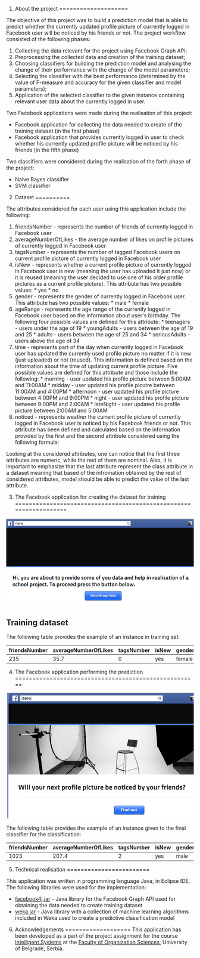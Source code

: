 1. About the project
====================

The objective of this project was to build a prediction model that is able to predict whether the currently updated profile picture of currently logged in Facebook user will be noticed by his friends or not. The project workflow consisted of the following phases:
  1. Collecting the data relevant for the project using Facebook Graph API; 
  3. Preprocessing the collected data and creation of the training dataset;
  4. Choosing classifiers for building the prediction model and analysing the change of their performance with the change of the model parameters;
  5. Selecting the classifier with the best performance (determined by the value of F-measure and accuracy for the given classifier and model parameters);
  6. Application of the selected classifier to the given instance containing relevant user data about the currently logged in user.

Two Facebook applications were made during the realisation of this project:
  * Facebook application for collecting the data needed to create of the training dataset (in the first phase)
  * Facebook application that provides currently logged in user to check whether his currently updated profile picture will be noticed by his friends (in the fifth phase)

Two classifiers were considered during the realisation of the forth phase of the project:
  * Naive Bayes classifier
  * SVM classifier

2. Dataset
==========

The attributes considered for each user using this application include the following:

  1. friendsNumber - represents the number of friends of currently logged in Facebook user
  2. averageNumberOfLikes - the average number of likes on profile pictures of currently logged in Facebook user
  3. tagsNumber - represents the number of tagged Facebook users on current profile picture of currently logged in
Facebook user
  4. isNew - represents whether a current profile picture of currently logged in Facebook user is new (meaning the user
has uploaded it just now) or it is reused (meaning the user decided to use one of his older profile pictures as a current
profile picture). This attribute has two possible values:
    * yes
    * no
  5. gender - represents the gender of currently logged in Facebook user. This attribute has two possible values:
    * male
    * female
  6. ageRange - represents the age range of the currently logged in Facebook user based on the information about user's
birthday. The following four possible values are defined for this attribute:
    * teenagers - users under the age of 19
    * youngAdults - users between the age of 19 and 25
    * adults - users between the age of 25 and 34
    * seriousAdults - users above the age of 34
  7. time - represents part of the day when currently logged in Facebook user has updated the currently used profile picture no matter if it is new (just uploaded) or not (reused). This information is defined based on the information about
the time of updating current profile picture. Five possible values are defined for this attribute and those include the
following:
    * morning - user updated his profile picture between 5:00AM and 11:00AM
    * midday - user updated his profile picutre between 11:00AM and 4:00PM
    * afternoon - user updated his profile picture between 4:00PM and 9:00PM
    * night - user updated his profile picture between 9:00PM and 2:00AM
    * lateNight - user updated his profile picture between 2:00AM and 5:00AM
  8. noticed - represents weather the current profile picture of currently logged in Facebook user is noticed by his Facebook friends or not. This attribute has been defined and calculated based on the information provided by the first and the second
attribute considered using the following formula:


Looking at the considered attributes, one can notice that the first three attributes are numeric, while the rest of them
are nominal. Also, it is important to emphasize that the last attribute represent the class attribute in a dataset meaning that based of the infromation obtained by the rest of considered attributes, model should be able to predict the
value of the last attribute.

3. The Facebook application for creating the dataset for training
==================================================================

![Facebook application](/FBIS/images/image.png)


Training dataset
----------------

The following table provides the example of an instance in training set:

| friendsNumber | averageNumberOfLikes | tagsNumber | isNew | gender | ageRange   | time  | noticed |
|---------------|----------------------|------------|-------|--------|------------|-------|---------|
| 235           | 35.7                 | 0          | yes   | female | youngAdult | night | noticed |

4. The Facebook application performing the prediction
=====================================================

![Facebook application](/FBIS/images/image1.png)


The following table provides the example of an instance given to the final classifier for the classification:

| friendsNumber | averageNumberOfLikes | tagsNumber | isNew | gender | ageRange   | time  | noticed |
|---------------|----------------------|------------|-------|--------|------------|-------|---------|
| 1023          | 207.4                | 2          | yes   | male   | adult      | night | ?       |

5. Technical realisation
========================

This application was written in programming language Java, in Eclipse IDE. The following libraries were used for the
implementation:
  * [facebook4j.jar](http://facebook4j.org) - Java library for the Facebook Graph API used for obtaining the data needed to create training dataset
  * [weka.jar](http://www.cs.waikato.ac.nz/ml/weka) - Java library with a collection of machine learning algorithms included in Weka used to create a predictive classification model

6. Acknowledgements 
===================
This application has been developed as a part of the project assignment for the course [Intelligent Systems](http://is.fon.rs) at the [Faculty of Organization Sciences](http://fon.rs), University of Belgrade, Serbia.

